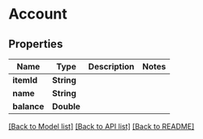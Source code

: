 # Account

## Properties
Name | Type | Description | Notes
------------ | ------------- | ------------- | -------------
**itemId** | **String** |  | 
**name** | **String** |  | 
**balance** | **Double** |  | 

[[Back to Model list]](../README.md#documentation-for-models) [[Back to API list]](../README.md#documentation-for-api-endpoints) [[Back to README]](../README.md)


